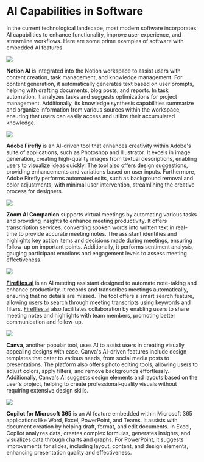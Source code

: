 # AI Capabilities in Software

In the current technological landscape, most modern software incorporates AI capabilities to enhance functionality, improve user experience, and streamline workflows. Here are some prime examples of software with embedded AI features.

  

![](https://t9015511399.p.clickup-attachments.com/t9015511399/ef6d3985-38fa-4d41-97c4-f565593921e4/image.png)

**Notion AI** is integrated into the Notion workspace to assist users with content creation, task management, and knowledge management. For content generation, it automatically generates text based on user prompts, helping with drafting documents, blog posts, and reports. In task automation, it analyzes tasks and suggests optimizations for project management. Additionally, its knowledge synthesis capabilities summarize and organize information from various sources within the workspace, ensuring that users can easily access and utilize their accumulated knowledge.

  

![](https://t9015511399.p.clickup-attachments.com/t9015511399/e1cd38b8-d595-4c5a-b19c-f8d35f9ce4cb/image.png)

**Adobe Firefly** is an AI-driven tool that enhances creativity within Adobe's suite of applications, such as Photoshop and Illustrator. It excels in image generation, creating high-quality images from textual descriptions, enabling users to visualize ideas quickly. The tool also offers design suggestions, providing enhancements and variations based on user inputs. Furthermore, Adobe Firefly performs automated edits, such as background removal and color adjustments, with minimal user intervention, streamlining the creative process for designers.

  

![](https://t9015511399.p.clickup-attachments.com/t9015511399/3df1869b-2327-4951-814a-c66b95ad6de2/image.png)

**Zoom AI Companion** supports virtual meetings by automating various tasks and providing insights to enhance meeting productivity. It offers transcription services, converting spoken words into written text in real-time to provide accurate meeting notes. The assistant identifies and highlights key action items and decisions made during meetings, ensuring follow-up on important points. Additionally, it performs sentiment analysis, gauging participant emotions and engagement levels to assess meeting effectiveness.

  

![](https://t9015511399.p.clickup-attachments.com/t9015511399/a74f8788-181d-4b6c-b1be-a529bbd58c1b/image.png)

[**Fireflies.ai**](http://Fireflies.ai) is an AI meeting assistant designed to automate note-taking and enhance productivity. It records and transcribes meetings automatically, ensuring that no details are missed. The tool offers a smart search feature, allowing users to search through meeting transcripts using keywords and filters. [Fireflies.ai](http://Fireflies.ai) also facilitates collaboration by enabling users to share meeting notes and highlights with team members, promoting better communication and follow-up.

  

![](https://t9015511399.p.clickup-attachments.com/t9015511399/f6803641-92d8-44fb-ae4c-9c08581bb6a3/image.png)

**Canva**, another popular tool, uses AI to assist users in creating visually appealing designs with ease. Canva's AI-driven features include design templates that cater to various needs, from social media posts to presentations. The platform also offers photo editing tools, allowing users to adjust colors, apply filters, and remove backgrounds effortlessly. Additionally, Canva's AI suggests design elements and layouts based on the user's project, helping to create professional-quality visuals without requiring extensive design skills.

  

![](https://t9015511399.p.clickup-attachments.com/t9015511399/5d20fb0d-cfb3-4097-ba5d-537719e61741/image.png)

**Copilot for Microsoft 365** is an AI feature embedded within Microsoft 365 applications like Word, Excel, PowerPoint, and Teams. It assists with document creation by helping draft, format, and edit documents. In Excel, Copilot analyzes data, creates complex formulas, generates insights, and visualizes data through charts and graphs. For PowerPoint, it suggests improvements for slides, including layout, content, and design elements, enhancing presentation quality and effectiveness.
